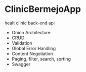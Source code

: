 # ClinicBermejoApp

healt clinic back-end api

- Onion Architecture
- CRUD
- Validation
- Global Error Handling
- Content Negotiation
- Paging, filter, search, sorting
- Swagger

